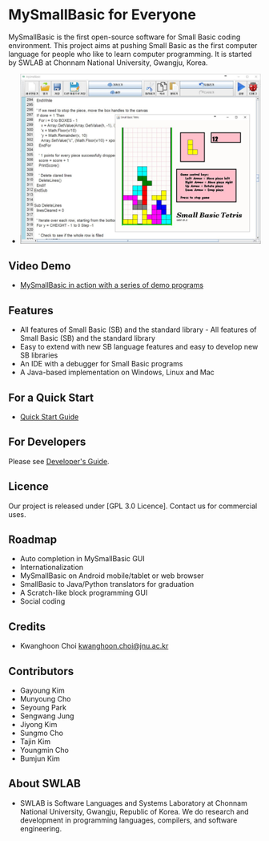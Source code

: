 # MySmallBasic for Everyone
MySmallBasic is the first open-source software for Small Basic coding environment. This project aims at pushing Small Basic as the first computer language for people who like to learn computer programming. It is started by SWLAB at Chonnam National University, Gwangju, Korea.
- <img src="https://github.com/kwanghoon/MySmallBasic/blob/master/MySmallBasic/docs/SCREENSHOT/gui_tetris.JPG" width="640"/>

## Video Demo
- <a href="https://youtu.be/5GE5OvxxhKA">MySmallBasic in action with a series of demo programs</a>

## Features
- All features of Small Basic (SB) and the standard library		  - All features of Small Basic (SB) and the standard library
- Easy to extend with new SB language features and easy to develop new SB libraries		
- An IDE with a debugger for Small Basic programs		
- A Java-based implementation on Windows, Linux and Mac

## For a Quick Start
 - [Quick Start Guide](https://github.com/kwanghoon/MySmallBasic/wiki/Quick-Start-Guide)

## For Developers
Please see [Developer's Guide](https://github.com/kwanghoon/MySmallBasic/wiki/Developer's-Guide).


## Licence
Our project is released under [GPL 3.0 Licence]. Contact us for commercial uses.

## Roadmap
- Auto completion in MySmallBasic GUI
- Internationalization 
- MySmallBasic on Android mobile/tablet or web browser
- SmallBasic to Java/Python translators for graduation
- A Scratch-like block programming GUI
- Social coding 

## Credits
- Kwanghoon Choi <kwanghoon.choi@jnu.ac.kr>

## Contributors
- Gayoung Kim
- Munyoung Cho
- Seyoung Park
- Sengwang Jung
- Jiyong Kim
- Sungmo Cho
- Tajin Kim
- Youngmin Cho
- Bumjun Kim

## About SWLAB
- SWLAB is Software Languages and Systems Laboratory at Chonnam National University, Gwangju, Republic of Korea. We do research and development in programming languages, compilers, and software engineering. 
